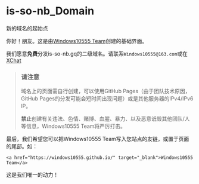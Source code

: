 # is-so-nb_Domain
新的域名的起始点

你好！朋友。这是由[Windows10555 Team](https://windows10555.github.io)创建的基础界面。

我们愿意**免费**分发is-so-nb.gq的二级域名。请联系`Windows10555@163.com`或在[XChat](https://xq.kzw.ink/?xq102210)
>### 请注意
>域名上的页面需自行创建，可以使用GitHub Pages（由于团队技术原因，GitHub Pages的分发可能会短时间出现问题）或是其他服务器的IPv4/IPv6 IP。
>
>**禁止**创建有关违法、色情、赌博、血腥、暴力、以及恶意诋毁其他团队/人等信息，Windows10555 Team将严厉打击。

最后，我们希望您可以把Windows10555 Team写入您站点的友链，或置于页面的尾部。如：
```
<a href="https://windows10555.github.io/" target="_blank">Windows10555 Team</a>
```
这是我们唯一的动力！
